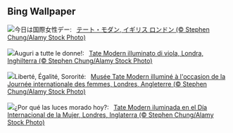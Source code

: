 ## Bing Wallpaper
![](https://www.bing.com/th?id=OHR.TateLightUp_JA-JP2160540676_UHD.jpg&w=1000)今日は国際女性デー:&nbsp;&ensp;[テート・モダン, イギリス ロンドン (© Stephen Chung/Alamy Stock Photo)](https://www.bing.com/th?id=OHR.TateLightUp_JA-JP2160540676_UHD.jpg)
<br><br/>
![](https://www.bing.com/th?id=OHR.TateLightUp_IT-IT9961329902_UHD.jpg&w=1000)Auguri a tutte le donne!:&nbsp;&ensp;[Tate Modern illuminato di viola, Londra, Inghilterra (© Stephen Chung/Alamy Stock Photo)](https://www.bing.com/th?id=OHR.TateLightUp_IT-IT9961329902_UHD.jpg)
<br><br/>
![](https://www.bing.com/th?id=OHR.TateLightUp_FR-FR0418217610_UHD.jpg&w=1000)Liberté, Égalité, Sororité:&nbsp;&ensp;[Musée Tate Modern illuminé à l'occasion de la Journée internationale des femmes, Londres, Angleterre (© Stephen Chung/Alamy Stock Photo)](https://www.bing.com/th?id=OHR.TateLightUp_FR-FR0418217610_UHD.jpg)
<br><br/>
![](https://www.bing.com/th?id=OHR.TateLightUp_ES-ES5015555147_UHD.jpg&w=1000)¿Por qué las luces morado hoy?:&nbsp;&ensp;[Tate Modern iluminada en el Día Internacional de la Mujer, Londres, Inglaterra (© Stephen Chung/Alamy Stock Photo)](https://www.bing.com/th?id=OHR.TateLightUp_ES-ES5015555147_UHD.jpg)
<br><br/>
